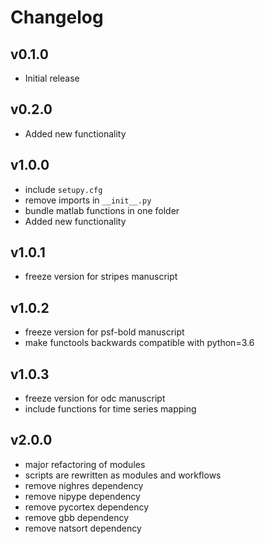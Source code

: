 # Changelog

## v0.1.0
- Initial release

## v0.2.0
- Added new functionality

## v1.0.0
- include `setupy.cfg`
- remove imports in `__init__.py`
- bundle matlab functions in one folder
- Added new functionality

## v1.0.1
- freeze version for stripes manuscript

## v1.0.2
- freeze version for psf-bold manuscript
- make functools backwards compatible with python=3.6

## v1.0.3
- freeze version for odc manuscript
- include functions for time series mapping

## v2.0.0
- major refactoring of modules
- scripts are rewritten as modules and workflows
- remove nighres dependency
- remove nipype dependency
- remove pycortex dependency
- remove gbb dependency
- remove natsort dependency
